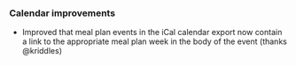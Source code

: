 ### Calendar improvements
- Improved that meal plan events in the iCal calendar export now contain a link to the appropriate meal plan week in the body of the event (thanks @kriddles)
